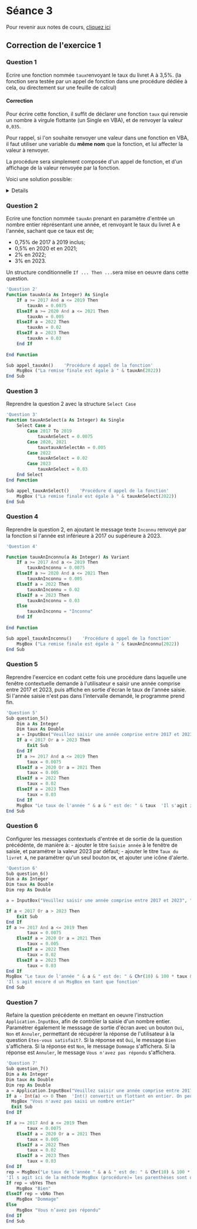 # Séance 3

Pour revenir aux notes de cours, [cliquez ici](README.md)

## Correction de l'exercice 1

### Question 1

Ecrire une fonction nommée `taux`renvoyant le taux du livret A à 3,5%.
(la fonction sera testée par un appel de fonction dans une procédure dédiée à cela, ou directement sur une feuille de calcul)

#### Correction

Pour écrire cette fonction, il suffit de déclarer une fonction `taux` qui renvoie un nombre à virgule flottante (un Single en VBA), et de renvoyer la valeur `0,035`.

Pour rappel, si l'on souhaite renvoyer une valeur dans une fonction en VBA, il faut utiliser une variable du **même nom** que la fonction, et lui affecter la valeur à renvoyer.

La procédure sera simplement composée d'un appel de fonction, et d'un affichage de la valeur renvoyée par la fonction.

Voici une solution possible:
<details>

```php
'Question 1'
Function taux() As Single
    taux = 0.035
End Function

Sub appel_taux()
    MsgBox ("le taux est de " & taux())
End Sub
```

</details>

### Question 2

Ecrire une fonction nommée `tauxAn` prenant en paramètre d'entrée un nombre entier réprésentant une année, et renvoyant le taux du livret A e l'année, sachant que ce taux est de;

- 0,75% de 2017 à 2019 inclus;
- 0,5% en 2020 et en 2021;
- 2% en 2022;
- 3% en 2023.

Un structure conditionnelle `If ... Then ...`sera mise en oeuvre dans cette question.

```php
'Question 2'
Function tauxAn(a As Integer) As Single
    If a >= 2017 And a <= 2019 Then
        tauxAn = 0.0075
    ElseIf a >= 2020 And a <= 2021 Then
        tauxAn = 0.005
    ElseIf a = 2022 Then
        tauxAn = 0.02
    ElseIf a = 2023 Then
        tauxAn = 0.03
    End If
    
End Function

Sub appel_tauxAn()    'Procédure d appel de la fonction'
    MsgBox ("La remise finale est égale à " & tauxAn(2022))
End Sub
```

### Question 3

Reprendre la question 2 avec la structure `Select Case`

```php
'Question 3'
Function tauxAnSelect(a As Integer) As Single
    Select Case a
        Case 2017 To 2019
            tauxAnSelect = 0.0075
        Case 2020, 2021
            tauxtauxAnSelectAn = 0.005
        Case 2022
            tauxAnSelect = 0.02
        Case 2023
            tauxAnSelect = 0.03
    End Select
End Function

Sub appel_tauxAnSelect()    'Procédure d appel de la fonction'
    MsgBox ("La remise finale est égale à " & tauxAnSelect(2022))
End Sub
```

### Question 4

Reprendre la question 2, en ajoutant le message texte `Inconnu` renvoyé par la fonction si l'année est inférieure à 2017 ou supérieure à 2023.

```php
'Question 4'

Function tauxAnInconnu(a As Integer) As Variant
    If a >= 2017 And a <= 2019 Then
        tauxAnInconnu = 0.0075
    ElseIf a >= 2020 And a <= 2021 Then
        tauxAnInconnu = 0.005
    ElseIf a = 2022 Then
        tauxAnInconnu = 0.02
    ElseIf a = 2023 Then
        tauxAnInconnu = 0.03
    Else
        tauxAnInconnu = "Inconnu"
    End If
    
End Function

Sub appel_tauxAnInconnu()    'Procédure d appel de la fonction'
    MsgBox ("La remise finale est égale à " & tauxAnInconnu(2022))
End Sub
```

### Question 5

Reprendre l'exercice en codant cette fois une procédure dans laquelle une fenêtre contextuelle demande à l'utilisateur e saisir une année comprise entre 2017 et 2023, puis affiche en sortie d'écran le taux de l'année saisie. Si l'année saisie n'est pas dans l'intervalle demandé, le programme prend fin.

```php
'Question 5'
Sub question_5()
    Dim a As Integer
    Dim taux As Double
    a = InputBox("Veuillez saisir une année comprise entre 2017 et 2023")
    If a < 2017 Or a > 2023 Then
        Exit Sub
    End If
    If a >= 2017 And a <= 2019 Then
        taux = 0.0075
    ElseIf a = 2020 Or a = 2021 Then
        taux = 0.005
    ElseIf a = 2022 Then
        taux = 0.02
    ElseIf a = 2023 Then
        taux = 0.03
    End If
    MsgBox "Le taux de l'année " & a & " est de: " & taux  'Il s'agit ici de la Fonction MsgBox (pas de parenthèses nécessaires)
End Sub
```

### Question 6

Configurer les messages contextuels d'entrée et de sortie de la question précédénte, de manière à:
    - ajouter le titre `Saisie année` à le fenêtre de saisie, et paramétrer la valeur 2023 par défaut;
    - ajouter le titre `Taux du livret A`, ne paramétrer qu'un seul bouton `OK`, et ajouter une icône d'alerte.

```php
'Question 6'
Sub question_6()
Dim a As Integer
Dim taux As Double
Dim rep As Double

a = InputBox("Veuillez saisir une année comprise entre 2017 et 2023", "Saisie année", 2023)

If a < 2017 Or a > 2023 Then
    Exit Sub
End If
If a >= 2017 And a <= 2019 Then
        taux = 0.0075
    ElseIf a = 2020 Or a = 2021 Then
        taux = 0.005
    ElseIf a = 2022 Then
        taux = 0.02
    ElseIf a = 2023 Then
        taux = 0.03
End If
MsgBox "Le taux de l'année " & a & " est de: " & Chr(10) & 100 * taux & " %", vbOKOnly + vbExclamation + vbDefaultButton2, "Taux du livert A"
'Il s agit encore d un MsgBox en tant que fonction'
End Sub
```

### Question 7

Refaire la question précédente en mettant en oeuvre l'instruction `Application.InputBox`, afin de contrôler la saisie d'un nombre entier. Paramétrer également le messsage de sortie d'écran avec un bouton `Oui`, `Non` et `Annuler`, permettant de récupérer la réponse de l'utilisateur à la question `Etes-vous satisfait?`. Si la réponse est `Oui`, le message `Bien` s'affichera. Si la réponse est `Non`, le message `Dommage` s'affichera. Si la réponse est `Annuler`, le message `Vous n'avez pas répondu` s'affichera.

```php
'Question 7'
Sub question_7()
Dim a As Integer
Dim taux As Double
Dim rep As Double
a = Application.InputBox("Veuillez saisir une année comprise entre 2017 et 2023", "Saisie année", 2023, Type:=1)
If a - Int(a) <> 0 Then  'Int() convertit un flottant en entier. On peut aussi utiliser Fix()'
  MsgBox "Vous n'avez pas saisi un nombre entier"
  Exit Sub
End If

If a >= 2017 And a <= 2019 Then
        taux = 0.0075
    ElseIf a = 2020 Or a = 2021 Then
        taux = 0.005
    ElseIf a = 2022 Then
        taux = 0.02
    ElseIf a = 2023 Then
        taux = 0.03
End If
rep = MsgBox("Le taux de l'année " & a & " est de: " & Chr(10) & 100 * taux & " %", vbYesNoCancel + vbExclamation + vbDefaultButton2, "Taux du livert A")
'Il s agit ici de la méthode MsgBox (procédure)= les parenthèses sont obligatoires, ainsi que son affectation à une variable'
If rep = vbYes Then
    MsgBox "Bien"
ElseIf rep = vbNo Then
    MsgBox "Dommage"
Else
    MsgBox "Vous n’avez pas répondu"
End If
End Sub
```